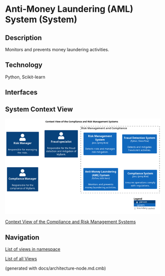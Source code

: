 # Anti-Money Laundering (AML) System (System)
## Description
Monitors and prevents money laundering activities.

## Technology
Python, Scikit-learn


## Interfaces

## System Context View
![Context View of the Compliance and Risk Management Systems](../../mybank/compliance/context-view.png)

[Context View of the Compliance and Risk Management Systems](../../mybank/compliance/context-view.md)


## Navigation
[List of views in namespace](./views-in-namespace.md)

[List of all Views](../../views.md)

(generated with docs/architecture-node.md.cmb)
